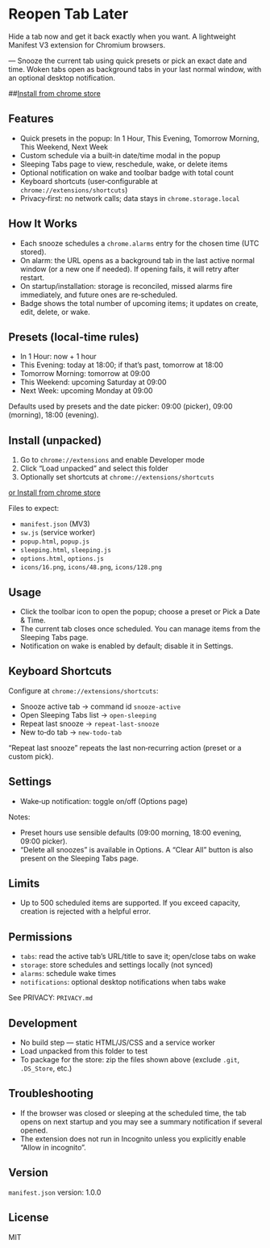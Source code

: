 # Reopen Tab Later

Hide a tab now and get it back exactly when you want. A lightweight Manifest V3 extension for Chromium browsers.

— Snooze the current tab using quick presets or pick an exact date and time. Woken tabs open as background tabs in your last normal window, with an optional desktop notification.

##[Install from chrome store](https://chromewebstore.google.com/detail/reopen-tab-later/llfdlmiaajdjjhdiodddjhmojijkifnp)

## Features
- Quick presets in the popup: In 1 Hour, This Evening, Tomorrow Morning, This Weekend, Next Week
- Custom schedule via a built‑in date/time modal in the popup
- Sleeping Tabs page to view, reschedule, wake, or delete items
- Optional notification on wake and toolbar badge with total count
- Keyboard shortcuts (user‑configurable at `chrome://extensions/shortcuts`)
- Privacy‑first: no network calls; data stays in `chrome.storage.local`

## How It Works
- Each snooze schedules a `chrome.alarms` entry for the chosen time (UTC stored).
- On alarm: the URL opens as a background tab in the last active normal window (or a new one if needed). If opening fails, it will retry after restart.
- On startup/installation: storage is reconciled, missed alarms fire immediately, and future ones are re‑scheduled.
- Badge shows the total number of upcoming items; it updates on create, edit, delete, or wake.

## Presets (local‑time rules)
- In 1 Hour: now + 1 hour
- This Evening: today at 18:00; if that’s past, tomorrow at 18:00
- Tomorrow Morning: tomorrow at 09:00
- This Weekend: upcoming Saturday at 09:00
- Next Week: upcoming Monday at 09:00

Defaults used by presets and the date picker: 09:00 (picker), 09:00 (morning), 18:00 (evening).

## Install (unpacked)
1) Go to `chrome://extensions` and enable Developer mode
2) Click “Load unpacked” and select this folder
3) Optionally set shortcuts at `chrome://extensions/shortcuts`

[or Install from chrome store](https://chromewebstore.google.com/detail/reopen-tab-later/llfdlmiaajdjjhdiodddjhmojijkifnp)

Files to expect:
- `manifest.json` (MV3)
- `sw.js` (service worker)
- `popup.html`, `popup.js`
- `sleeping.html`, `sleeping.js`
- `options.html`, `options.js`
- `icons/16.png`, `icons/48.png`, `icons/128.png`

## Usage
- Click the toolbar icon to open the popup; choose a preset or Pick a Date & Time.
- The current tab closes once scheduled. You can manage items from the Sleeping Tabs page.
- Notification on wake is enabled by default; disable it in Settings.

## Keyboard Shortcuts
Configure at `chrome://extensions/shortcuts`:
- Snooze active tab → command id `snooze-active`
- Open Sleeping Tabs list → `open-sleeping`
- Repeat last snooze → `repeat-last-snooze`
- New to‑do tab → `new-todo-tab`

“Repeat last snooze” repeats the last non‑recurring action (preset or a custom pick).

## Settings
- Wake‑up notification: toggle on/off (Options page)

Notes:
- Preset hours use sensible defaults (09:00 morning, 18:00 evening, 09:00 picker).
- “Delete all snoozes” is available in Options. A “Clear All” button is also present on the Sleeping Tabs page.

## Limits
- Up to 500 scheduled items are supported. If you exceed capacity, creation is rejected with a helpful error.

## Permissions
- `tabs`: read the active tab’s URL/title to save it; open/close tabs on wake
- `storage`: store schedules and settings locally (not synced)
- `alarms`: schedule wake times
- `notifications`: optional desktop notifications when tabs wake

See PRIVACY: `PRIVACY.md`

## Development
- No build step — static HTML/JS/CSS and a service worker
- Load unpacked from this folder to test
- To package for the store: zip the files shown above (exclude `.git`, `.DS_Store`, etc.)

## Troubleshooting
- If the browser was closed or sleeping at the scheduled time, the tab opens on next startup and you may see a summary notification if several opened.
- The extension does not run in Incognito unless you explicitly enable “Allow in incognito”.

## Version
`manifest.json` version: 1.0.0

## License
MIT
